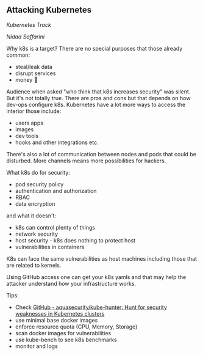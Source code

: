 
## Attacking Kubernetes
_Kubernetes Track_

_Nidaa Saffarini_

Why k8s is a target? There are no special purposes that those already common:
- steal/leak data
- disrupt services
- money 💸

Audience when asked "who think that k8s increases security" was silent. But it's not totally true. There are pros and cons but that depends on how dev-ops configure k8s. 
Kubernetes have a lot more ways to access the interior those include:
- users apps
- images
- dev tools
- hooks and other integrations etc.

There's also a lot of communication between nodes and pods that could be disturbed. More channels means more possibilities for hackers.

What k8s do for security:
 - pod security policy
 - authentication and authorization
 - RBAC
 - data encryption


and what it doesn't:
 - k8s can control plenty of things
 - network security
 - host security - k8s does nothing to protect host
 - vulnerabilities in containers

K8s can face the same vulnerabilities as host machines including those that are related to kernels.

Using GitHub access one can get your k8s yamls and that may help the attacker understand how your infrastructure works.

Tips:
- Check [GitHub - aquasecurity/kube-hunter: Hunt for security weaknesses in Kubernetes clusters](https://github.com/aquasecurity/kube-hunter)
- use minimal base docker images
- enforce resource quota (CPU, Memory, Storage)
- scan docker images for vulnerabilities
- use kube-bench to see k8s benchmarks
- monitor and logs